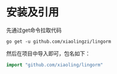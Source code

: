 # 安装及引用

先通过get命令拉取代码

```shell
go get -u github.com/xiaolingzi/lingorm
```

然后在项目中导入即可，包名如下：

``` go
import "github.com/xiaoling/lingorm"
```
